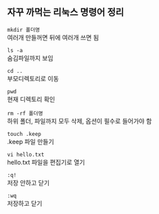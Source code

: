 ## 자꾸 까먹는 리눅스 명령어 정리

`mkdir 폴더명` <br>
여러개 만들꺼면 뒤에 여러개 쓰면 됨

`ls -a`<br>
숨김파일까지 보임

`cd ..`<br>
부모디렉토리로 이동

`pwd` <br>
현재 디렉토리 확인

`rm -rf 폴더명`<br>
하위 폴더, 파일까지 모두 삭제, 옵션이 필수로 들어가야 함

`touch .keep` <br>
.keep 파일 만들기

`vi hello.txt`<br>
hello.txt  파일을 편집기로 열기 

`:q!`<br>
저장 안하고 닫기

`:wq`<br>
저장하고 닫기
